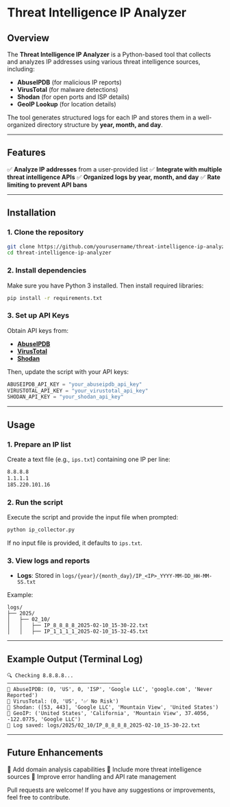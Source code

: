 # Threat Intelligence IP Analyzer

## Overview
The **Threat Intelligence IP Analyzer** is a Python-based tool that collects and analyzes IP addresses using various threat intelligence sources, including:
- **AbuseIPDB** (for malicious IP reports)
- **VirusTotal** (for malware detections)
- **Shodan** (for open ports and ISP details)
- **GeoIP Lookup** (for location details)

The tool generates structured logs for each IP and stores them in a well-organized directory structure by **year, month, and day**. 

---
## Features
✅ **Analyze IP addresses** from a user-provided list
✅ **Integrate with multiple threat intelligence APIs**
✅ **Organized logs by year, month, and day**
✅ **Rate limiting to prevent API bans**

---
## Installation

### **1. Clone the repository**
```bash
git clone https://github.com/yourusername/threat-intelligence-ip-analyzer.git
cd threat-intelligence-ip-analyzer
```

### **2. Install dependencies**
Make sure you have Python 3 installed. Then install required libraries:
```bash
pip install -r requirements.txt
```

### **3. Set up API Keys**
Obtain API keys from:
- **[AbuseIPDB](https://www.abuseipdb.com/)**
- **[VirusTotal](https://www.virustotal.com/)**
- **[Shodan](https://www.shodan.io/)**

Then, update the script with your API keys:
```python
ABUSEIPDB_API_KEY = "your_abuseipdb_api_key"
VIRUSTOTAL_API_KEY = "your_virustotal_api_key"
SHODAN_API_KEY = "your_shodan_api_key"
```

---
## Usage

### **1. Prepare an IP list**
Create a text file (e.g., `ips.txt`) containing one IP per line:
```txt
8.8.8.8
1.1.1.1
185.220.101.16
```

### **2. Run the script**
Execute the script and provide the input file when prompted:
```bash
python ip_collector.py
```
If no input file is provided, it defaults to `ips.txt`.

### **3. View logs and reports**
- **Logs**: Stored in `logs/{year}/{month_day}/IP_<IP>_YYYY-MM-DD_HH-MM-SS.txt`

Example:
```
logs/
├── 2025/
│   ├── 02_10/
│   │   ├── IP_8_8_8_8_2025-02-10_15-30-22.txt
│   │   ├── IP_1_1_1_1_2025-02-10_15-32-45.txt
```

---
## Example Output (Terminal Log)
```
🔍 Checking 8.8.8.8...
─────────────────────────────────────
📌 AbuseIPDB: (0, 'US', 0, 'ISP', 'Google LLC', 'google.com', 'Never Reported')
📌 VirusTotal: (0, 'US', '✅ No Risk')
📌 Shodan: ([53, 443], 'Google LLC', 'Mountain View', 'United States')
📌 GeoIP: ('United States', 'California', 'Mountain View', 37.4056, -122.0775, 'Google LLC')
📁 Log saved: logs/2025/02_10/IP_8_8_8_8_2025-02-10_15-30-22.txt
```

---
## Future Enhancements
📌 Add domain analysis capabilities 📌 Include more threat intelligence sources 📌 Improve error handling and API rate management

Pull requests are welcome! If you have any suggestions or improvements, feel free to contribute.


